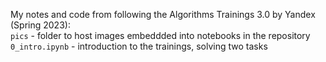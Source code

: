 My notes and code from following the Algorithms Trainings 3.0 by Yandex (Spring 2023):  
`pics` - folder to host images embeddded into notebooks in the repository  
`0_intro.ipynb` - introduction to the trainings, solving two tasks

